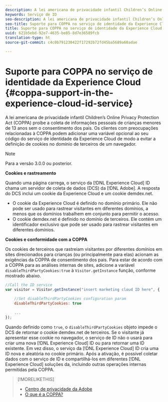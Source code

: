 ```yaml
---
description: A lei americana de privacidade infantil Children’s Online Privacy Protection Act (COPPA) proíbe a coleta de informações pessoais de crianças menores de 13 anos sem o consentimento dos pais. Os clientes com preocupações relacionadas à COPPA podem adicionar uma variável opcional ao seu código do serviço de identidade da Experience Cloud de modo a evitar a definição de cookies no domínio de terceiros de um navegador.
keywords: Serviço de ID
seo-description: A lei americana de privacidade infantil Children’s Online Privacy Protection Act (COPPA) proíbe a coleta de informações pessoais de crianças menores de 13 anos sem o consentimento dos pais. Os clientes com preocupações relacionadas à COPPA podem adicionar uma variável opcional ao seu código do serviço de identidade da Experience Cloud de modo a evitar a definição de cookies no domínio de terceiros de um navegador.
seo-title: Suporte para COPPA no serviço de identidade da Experience Cloud
title: Suporte para COPPA no serviço de identidade da Experience Cloud
uuid: 621b5ebd-92e7-4635-be85-8d7e36589fcb
translation-type: ht
source-git-commit: c4c0b791230422f17292b72fd45ba5689a60adae

---
```



# Suporte para COPPA no serviço de identidade da Experience Cloud {#coppa-support-in-the-experience-cloud-id-service}

A lei americana de privacidade infantil Children’s Online Privacy Protection Act (COPPA) proíbe a coleta de informações pessoais de crianças menores de 13 anos sem o consentimento dos pais. Os clientes com preocupações relacionadas à COPPA podem adicionar uma variável opcional ao seu código do serviço de identidade da Experience Cloud de modo a evitar a definição de cookies no domínio de terceiros de um navegador.

>[!NOTE]
>
>Para a versão 3.0.0 ou posterior.

**Cookies e rastreamento**

Quando uma página carrega, o serviço da [!DNL Experience Cloud] ID chama um servidor de coleta de dados (DCS) da [!DNL Adobe]. A resposta do DCS inclui um cookie da Experience Cloud e um cookie demdex.net.

* O cookie da Experience Cloud é definido no domínio primário. Ele não pode ser usado para rastrear visitantes em diferentes domínios, a menos que os domínios trabalhem em conjunto para permitir o acesso.
* O cookie demdex.net é definido no domínio de terceiros. Ele contém um identificador exclusivo que pode ser usado para rastrear visitantes em diferentes domínios.

**Cookies e conformidade com a COPPA**

Os cookies de terceiros que rastreiam visitantes por diferentes domínios em sites direcionados para crianças (ou principalmente para elas) acionam as exigências da COPPA de consentimento dos pais. Para estar de acordo com a COPPA para as análises internas de sites, adicione a variável `disableThirdPartyCookies:true` à `Visitor.getInstance` função, conforme mostrado abaixo.

```js
//Call the ID service 
var visitor = Visitor.getInstance("insert marketing cloud ID here", { 
 
    //Set disableThirdPartyCookies configuration param 
    disableThirdPartyCookies: true 
 
    ... 
});
```

Quando definido como `true`, o `disableThirdPartyCookies` objeto impede o DCS de retornar o cookie demdex.net de terceiros. Se o visitante já apresentar esse cookie no navegador, o serviço de ID não o usará para criar uma nova [!DNL Experience Cloud] ID ou para retornar uma ID existente. Em vez disso, o serviço da [!DNL Experience Cloud] ID cria uma ID nova e aleatória no cookie primário. Após a ativação, é possível coletar dados com o serviço de ID e compartilhá-los em diferentes [!DNL Experience Cloud] soluções da, incluindo outras operações internas permitidas pela COPPA.

>[!MORELIKETHIS]
>
>* [Centro de privacidade da Adobe](http://www.adobe.com/br/privacy.html)
>* [O que é a COPPA?](http://www.consumer.ftc.gov/articles/0031-protecting-your-childs-privacy-online#whatis)

